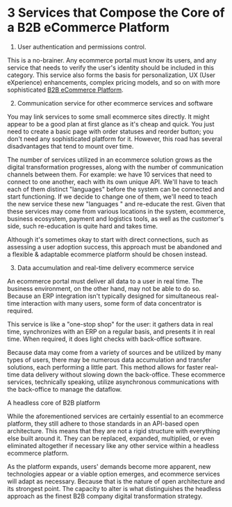 # 3 Services that Compose the Core of a B2B eCommerce Platform
1. User authentication and permissions control.

This is a no-brainer. Any ecommerce portal must know its users, and any service that needs to verify the user's identity should be included in this category. This service also forms the basis for personalization, UX (User eXperience) enhancements, complex pricing models, and so on with more sophisticated [B2B eCommerce Platform](https://virtocommerce.com/b2b-ecommerce-platform).

2. Communication service for other ecommerce services and software

You may link services to some small ecommerce sites directly. It might appear to be a good plan at first glance as it's cheap and quick. You just need to create a basic page with order statuses and reorder button; you don't need any sophisticated platform for it. However, this road has several disadvantages that tend to mount over time.

The number of services utilized in an ecommerce solution grows as the digital transformation progresses, along with the number of communication channels between them. For example: we have 10 services that need to connect to one another, each with its own unique API. We'll have to teach each of them distinct "languages" before the system can be connected and start functioning. If we decide to change one of them, we'll need to teach the new service these new "languages " and re-educate the rest. Given that these services may come from various locations in the system, ecommerce, business ecosystem, payment and logistics tools, as well as the customer's side, such re-education is quite hard and takes time.

Although it's sometimes okay to start with direct connections, such as assessing a user adoption success, this approach must be abandoned and a flexible & adaptable ecommerce platform should be chosen instead.

3. Data accumulation and real-time delivery ecommerce service

An ecommerce portal must deliver all data to a user in real time. The business environment, on the other hand, may not be able to do so. Because an ERP integration isn't typically designed for simultaneous real-time interaction with many users, some form of data concentrator is required.

This service is like a "one-stop shop" for the user: it gathers data in real time, synchronizes with an ERP on a regular basis, and presents it in real time. When required, it does light checks with back-office software.

Because data may come from a variety of sources and be utilized by many types of users, there may be numerous data accumulation and transfer solutions, each performing a little part. This method allows for faster real-time data delivery without slowing down the back-office. These ecommerce services, technically speaking, utilize asynchronous communications with the back-office to manage the dataflow.

A headless core of B2B platform

While the aforementioned services are certainly essential to an ecommerce platform, they still adhere to those standards in an API-based open architecture. This means that they are not a rigid structure with everything else built around it. They can be replaced, expanded, multiplied, or even eliminated altogether if necessary like any other service within a headless ecommerce platform.

As the platform expands, users' demands become more apparent, new technologies appear or a viable option emerges, and ecommerce services will adapt as necessary. Because that is the nature of open architecture and its strongest point. The capacity to alter is what distinguishes the headless approach as the finest B2B company digital transformation strategy.
